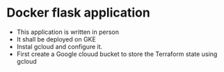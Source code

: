 # Docker flask application

- This application is written in person
- It shall be deployed on GKE
- Instal gcloud and configure it.
- First create a Google clouud bucket to store the Terraform state using gcloud
